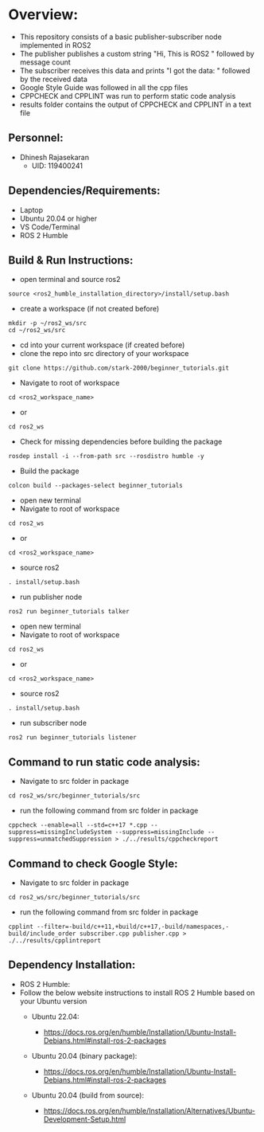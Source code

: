 # Overview:
 - This repository consists of a basic publisher-subscriber node implemented in ROS2
 - The publisher publishes a custom string "Hi, This is ROS2 " followed by message count
 - The subscriber receives this data and prints "I got the data: " followed by the received data
 - Google Style Guide was followed in all the cpp files
 - CPPCHECK and CPPLINT was run to perform static code analysis
 - results folder contains the output of CPPCHECK and CPPLINT in a text file

## Personnel:
 - Dhinesh Rajasekaran 
    - UID: 119400241

## Dependencies/Requirements: 
 - Laptop
 - Ubuntu 20.04 or higher
 - VS Code/Terminal
 - ROS 2 Humble

## Build & Run Instructions:
 - open terminal and source ros2
 ```
 source <ros2_humble_installation_directory>/install/setup.bash
 ```

 - create a workspace (if not created before)
 ```
 mkdir -p ~/ros2_ws/src
 cd ~/ros2_ws/src
 ```

 - cd into your current workspace (if created before)
 - clone the repo into src directory of your workspace
 ```
 git clone https://github.com/stark-2000/beginner_tutorials.git
 ```

 - Navigate to root of workspace
 ```
 cd <ros2_workspace_name>
 ```
   - or
 ```
 cd ros2_ws
 ```

 - Check for missing dependencies before building the package
 ```
 rosdep install -i --from-path src --rosdistro humble -y
 ```

 - Build the package
 ```
 colcon build --packages-select beginner_tutorials
 ```

 - open new terminal
 - Navigate to root of workspace
 ```
 cd ros2_ws
 ```
   - or
 ```
 cd <ros2_workspace_name>
 ```

 - source ros2
 ```
 . install/setup.bash
 ```

 - run publisher node
 ```
 ros2 run beginner_tutorials talker
 ```

 - open new terminal
 - Navigate to root of workspace
 ```
 cd ros2_ws
 ```
   - or
 ```
 cd <ros2_workspace_name>
 ```

 - source ros2
 ```
 . install/setup.bash
 ```

 - run subscriber node
 ```
 ros2 run beginner_tutorials listener
 ```

## Command to run static code analysis:
 - Navigate to src folder in package
 ```
 cd ros2_ws/src/beginner_tutorials/src
 ```
 - run the following command from src folder in package
 ```
 cppcheck --enable=all --std=c++17 *.cpp --suppress=missingIncludeSystem --suppress=missingInclude --suppress=unmatchedSuppression > ./../results/cppcheckreport
 ```

## Command to check Google Style:
 - Navigate to src folder in package
 ```
 cd ros2_ws/src/beginner_tutorials/src
 ```
 - run the following command from src folder in package
 ```
 cpplint --filter=-build/c++11,+build/c++17,-build/namespaces,-build/include_order subscriber.cpp publisher.cpp > ./../results/cpplintreport
 ```
## Dependency Installation: 
- ROS 2 Humble:
- Follow the below website instructions to install ROS 2 Humble based on your Ubuntu version
  - Ubuntu 22.04:
    - https://docs.ros.org/en/humble/Installation/Ubuntu-Install-Debians.html#install-ros-2-packages
  
  - Ubuntu 20.04 (binary package):
    - https://docs.ros.org/en/humble/Installation/Ubuntu-Install-Debians.html#install-ros-2-packages

  - Ubuntu 20.04 (build from source):
    - https://docs.ros.org/en/humble/Installation/Alternatives/Ubuntu-Development-Setup.html